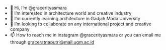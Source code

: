 - 👋 Hi, I’m @gracerityasmara
- 👀 I’m interested in architecture world and creative industry
- 🌱 I’m currently learning architecture in Gadjah Mada University
- 💞️ I’m looking to collaborate on any international project and creative company
- 📫 How to reach me in instagram @gracerityasmara or you can email me through graceratnaputri@mail.ugm.ac.id

<!---
gracerityasmara/gracerityasmara is a ✨ special ✨ repository because its `README.md` (this file) appears on your GitHub profile.
You can click the Preview link to take a look at your changes.
--->
